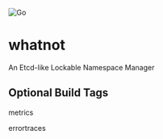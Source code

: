 ![Go](https://github.com/databeast/whatnot/workflows/Go/badge.svg)

# whatnot
An Etcd-like Lockable Namespace Manager



## Optional Build Tags

metrics

errortraces

